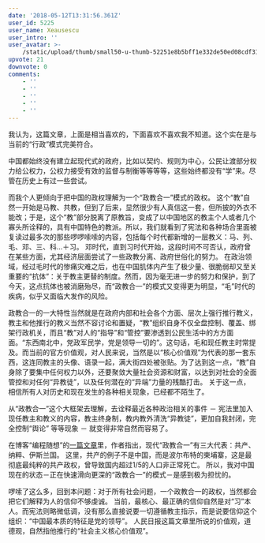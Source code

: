```yaml
---
date: '2018-05-12T13:31:56.361Z'
user_id: 5225
user_name: Xeausescu
user_intro: ''
user_avatar: >-
    /static/upload/thumb/small50-u-thumb-52251e8b5bff1e332de50ed08cdf31363762f9da248b.png
upvote: 21
downvote: 0
comments:
    - ''
    - ''
    - ''
    - ''
    - ''
---
```


我认为，这篇文章，上面是相当喜欢的，下面喜欢不喜欢我不知道。这个实在是与当前的“行政”模式完美符合。

  

中国都始终没有建立起现代式的政府，比如以契约、规则为中心，公民让渡部分权力给公权力，公权力接受有效的监督与制衡等等等等，这些始终都没有“学”来。尽管在历史上有过一些尝试。

  

而我个人更倾向于把中国的政权理解为一个“政教合一”模式的政权。 这个“教”自然一开始是马教、共教，但到了后来，显然很少有人真信这一套，但所披的外衣不能改；于是，这个“教”部分脱离了原教旨，变成了以中国地区的教主个人或者几个寡头所诠释的，具有中国特色的教派。所以，我们就看到了宪法和各种场合里面被复读过最多次的那些啰啰嗦嗦的内容，包括每个时代都新增的一层教义：马、列、毛、邓、三、科...＋习。 邓时代，直到习时代开始，这段时间不可否认，政府曾在某些方面，尤其经济层面尝试了一些政教分离、政府世俗化的努力。 在政治领域，经过毛时代的惨痛灾难之后，也在中国肌体内产生了极少量、很脆弱却又至关重要的“抗体”：关于教主更替的制度。然而，因为毫无进一步的努力和保护，到了今天，这点抗体也被消磨殆尽，而“政教合一”的模式又变得更为明显，“毛”时代的疾病，似乎又面临大发作的风险。

  

政教合一的一大特性当然就是在政府内部和社会各个方面、层次上强行推行教义，教主和他推行的教义当然不容讨论和置疑，“教”组织自身不仅全盘控制、覆盖、绑架行政机关，而且“教”对人的“指导”和“管控”要渗透到公民生活中的方方面面。“东西南北中，党政军民学，党是领导一切的”。这句话，毛和现任教主时常提及。而当前的官方价值观，对人民来说，当然是以“核心价值观”为代表的那一套东西，这连同教主的头像、语录一起，满大街四处被张贴。为了达到这一点，“教”自身除了要集中任何权力以外，还要聚敛大量社会资源和财富，以达到对社会的全面管控和对任何“异教徒”，以及任何潜在的“异端”力量的残酷打击。 关于这一点，相信所有人对历史和现在发生的各种相关现象，已经都不陌生了。

  

从“政教合一”这个大框架去理解，去诠释最近各种政治相关的事件 － 宪法里加入现任教主和教义的内容，教主终身制，教内教外清洗“异教徒”，更加自我封闭，完全控制“舆论” 等等现象 － 就变得非常自然而容易了。

  

在博客“编程随想”的[一篇文章](https://program-think.blogspot.com/2015/01/Communism-Nazism-Caesaropapism.html)里，作者指出，现代“政教合一”有三大代表：共产、纳粹、伊斯兰国。 这里，共产的例子不是中国，而是波尔布特的柬埔寨，这是最彻底最纯粹的共产政权，曾导致国内超过1/5的人口非正常死亡。 所以，我对中国现在的状态－正在快速滑向更深的“政教合一”的模式－是感到极为担忧的。

  

啰嗦了这么多，回到本问题：对于所有社会问题，一个政教合一的政权，当然都会把它们解释为人的信仰不够虔诚。 当前，最核心、最正确的信仰自然是对“习”本人。而宪法则略微低调，没有那么直接说要一切遵循教主指示，而是说要信仰这个组织：“中国最本质的特征是党的领导”。 人民日报这篇文章里所说的价值观，道德观，自然指他推行的“社会主义核心价值观”。
